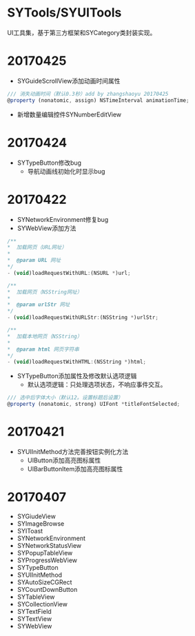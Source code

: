 # SYTools/SYUITools
UI工具集，基于第三方框架和SYCategory类封装实现。

# 20170425
* SYGuideScrollView添加动画时间属性
~~~ javascript
/// 消失动画时间（默认0.3秒）add by zhangshaoyu 20170425
@property (nonatomic, assign) NSTimeInterval animationTime;
~~~
* 新增数量编辑控件SYNumberEditView

# 20170424
* SYTypeButton修改bug
  * 导航动画线初始化时显示bug

# 20170422
* SYNetworkEnvironment修复bug
* SYWebView添加方法
~~~ javascript
/**
*  加载网页（URL网址）
*
*  @param URL 网址
*/
- (void)loadRequestWithURL:(NSURL *)url;

/**
*  加载网页（NSString网址）
*
*  @param urlStr 网址
*/
- (void)loadRequestWithURLStr:(NSString *)urlStr;

/**
*  加载本地网页（NSString）
*
*  @param html 网页字符串
*/
- (void)loadRequestWithHTML:(NSString *)html;
~~~
* SYTypeButton添加属性及修改默认选项逻辑
  * 默认选项逻辑：只处理选项状态，不响应事件交互。
~~~ javascript
/// 选中后字体大小（默认12。设置标题后设置）
@property (nonatomic, strong) UIFont *titleFontSelected;
~~~

# 20170421
* SYUIInitMethod方法完善按钮实例化方法
  * UIButton添加高亮图标属性
  * UIBarButtonItem添加高亮图标属性


# 20170407
 * SYGiudeView
 * SYImageBrowse
 * SYIToast
 * SYNetworkEnvironment
 * SYNetworkStatusView
 * SYPopupTableView
 * SYProgressWebView
 * SYTypeButton
 * SYUIInitMethod
 * SYAutoSizeCGRect
 * SYCountDownButton
 * SYTableView
 * SYCollectionView
 * SYTextField
 * SYTextView
 * SYWebView
